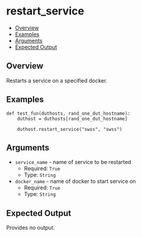 # restart_service

- [Overview](#overview)
- [Examples](#examples)
- [Arguments](#arguments)
- [Expected Output](#expected-output)

## Overview
Restarts a service on a specified docker.

## Examples
```
def test_fun(duthosts, rand_one_dut_hostname):
    duthost = duthosts[rand_one_dut_hostname]

    duthost.restart_service("swss", "swss")
```

## Arguments
- `service_name` - name of service to be restarted
    - Required: `True`
    - Type: `String`
- `docker_name` - name of docker to start service on
    - Required: `True`
    - Type: `String`

## Expected Output
Provides no output.
